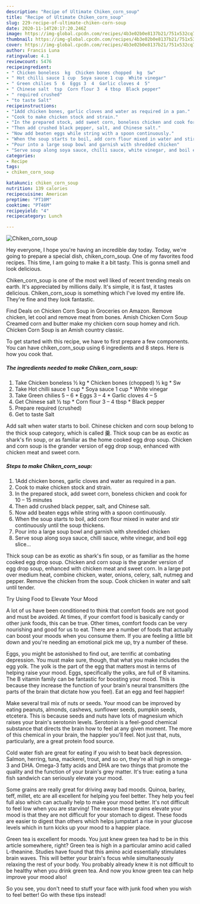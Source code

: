 ```yaml
---
description: "Recipe of Ultimate Chiken_corn_soup"
title: "Recipe of Ultimate Chiken_corn_soup"
slug: 229-recipe-of-ultimate-chiken-corn-soup
date: 2020-11-14T20:17:20.246Z
image: https://img-global.cpcdn.com/recipes/4b3e02b0e8137b21/751x532cq70/chiken_corn_soup-recipe-main-photo.jpg
thumbnail: https://img-global.cpcdn.com/recipes/4b3e02b0e8137b21/751x532cq70/chiken_corn_soup-recipe-main-photo.jpg
cover: https://img-global.cpcdn.com/recipes/4b3e02b0e8137b21/751x532cq70/chiken_corn_soup-recipe-main-photo.jpg
author: Francis Luna
ratingvalue: 4.1
reviewcount: 5476
recipeingredient:
- " Chicken boneless  kg  Chicken bones chopped  kg  Sw"
- " Hot chilli sauce 1 cup  Soya sauce 1 cup  White vinegar"
- " Green chilies 5  6  Eggs 3  4  Garlic cloves 4  5"
- " Chinese salt  tsp  Corn flour 3  4 tbsp  Black pepper"
- " required crushed"
- "to taste Salt"
recipeinstructions:
- "1Add chicken bones, garlic cloves and water as required in a pan."
- "Cook to make chicken stock and strain."
- "In the prepared stock, add sweet corn, boneless chicken and cook for 10 – 15 minutes"
- "Then add crushed black pepper, salt, and Chinese salt."
- "Now add beaten eggs while string with a spoon continuously."
- "When the soup starts to boil, add corn flour mixed in water and stir continuously until the soup thickens."
- "Pour into a large soup bowl and garnish with shredded chicken"
- "Serve soup along soya sauce, chilli sauce, white vinegar, and boil egg slice..."
categories:
- Recipe
tags:
- chiken_corn_soup

katakunci: chiken_corn_soup 
nutrition: 139 calories
recipecuisine: American
preptime: "PT10M"
cooktime: "PT46M"
recipeyield: "4"
recipecategory: Lunch

---
```



![Chiken_corn_soup](https://img-global.cpcdn.com/recipes/4b3e02b0e8137b21/751x532cq70/chiken_corn_soup-recipe-main-photo.jpg)

Hey everyone, I hope you're having an incredible day today. Today, we're going to prepare a special dish, chiken_corn_soup. One of my favorites food recipes. This time, I am going to make it a bit tasty. This is gonna smell and look delicious.

Chiken_corn_soup is one of the most well liked of recent trending meals on earth. It's appreciated by millions daily. It's simple, it is fast, it tastes delicious. Chiken_corn_soup is something which I've loved my entire life. They're fine and they look fantastic.

Find Deals on Chicken Corn Soup in Groceries on Amazon. Remove chicken, let cool and remove meat from bones. Amish Chicken Corn Soup Creamed corn and butter make my chicken corn soup homey and rich. Chicken Corn Soup is an Amish country classic.


To get started with this recipe, we have to first prepare a few components. You can have chiken_corn_soup using 6 ingredients and 8 steps. Here is how you cook that.

<!--inarticleads1-->

##### The ingredients needed to make Chiken_corn_soup:

1. Take  Chicken boneless ½ kg * Chicken bones (chopped) ½ kg * Sw
1. Take  Hot chilli sauce 1 cup * Soya sauce 1 cup * White vinegar
1. Take  Green chilies 5 – 6 * Eggs 3 – 4 * Garlic cloves 4 – 5
1. Get  Chinese salt ½ tsp * Corn flour 3 – 4 tbsp * Black pepper
1. Prepare  required (crushed)
1. Get to taste Salt


Add salt when water starts to boil. Chinese chicken and corn soup belong to the thick soup category, which is called 羹. Thick soup can be as exotic as shark&#39;s fin soup, or as familiar as the home cooked egg drop soup. Chicken and corn soup is the grander version of egg drop soup, enhanced with chicken meat and sweet corn. 

<!--inarticleads2-->

##### Steps to make Chiken_corn_soup:

1. 1Add chicken bones, garlic cloves and water as required in a pan.
1. Cook to make chicken stock and strain.
1. In the prepared stock, add sweet corn, boneless chicken and cook for 10 – 15 minutes
1. Then add crushed black pepper, salt, and Chinese salt.
1. Now add beaten eggs while string with a spoon continuously.
1. When the soup starts to boil, add corn flour mixed in water and stir continuously until the soup thickens.
1. Pour into a large soup bowl and garnish with shredded chicken
1. Serve soup along soya sauce, chilli sauce, white vinegar, and boil egg slice...


Thick soup can be as exotic as shark&#39;s fin soup, or as familiar as the home cooked egg drop soup. Chicken and corn soup is the grander version of egg drop soup, enhanced with chicken meat and sweet corn. In a large pot over medium heat, combine chicken, water, onions, celery, salt, nutmeg and pepper. Remove the chicken from the soup. Cook chicken in water and salt until tender. 

Try Using Food to Elevate Your Mood


A lot of us have been conditioned to think that comfort foods are not good and must be avoided. At times, if your comfort food is basically candy or other junk foods, this can be true. Other times, comfort foods can be very nourishing and good for us to eat. There are a number of foods that actually can boost your moods when you consume them. If you are feeling a little bit down and you're needing an emotional pick me up, try a number of these.

Eggs, you might be astonished to find out, are terrific at combating depression. You must make sure, though, that what you make includes the egg yolk. The yolk is the part of the egg that matters most in terms of helping raise your mood. Eggs, specifically the yolks, are full of B vitamins. The B vitamin family can be fantastic for boosting your mood. This is because they increase the function of your brain's neural transmitters (the parts of the brain that dictate how you feel). Eat an egg and feel happier!

Make several trail mix of nuts or seeds. Your mood can be improved by eating peanuts, almonds, cashews, sunflower seeds, pumpkin seeds, etcetera. This is because seeds and nuts have lots of magnesium which raises your brain's serotonin levels. Serotonin is a feel-good chemical substance that directs the brain how to feel at any given moment. The more of this chemical in your brain, the happier you'll feel. Not just that, nuts, particularly, are a great protein food source.

Cold water fish are great for eating if you wish to beat back depression. Salmon, herring, tuna, mackerel, trout, and so on, they're all high in omega-3 and DHA. Omega-3 fatty acids and DHA are two things that promote the quality and the function of your brain's grey matter. It's true: eating a tuna fish sandwich can seriously elevate your mood. 

Some grains are really great for driving away bad moods. Quinoa, barley, teff, millet, etc are all excellent for helping you feel better. They help you feel full also which can actually help to make your mood better. It's not difficult to feel low when you are starving! The reason these grains elevate your mood is that they are not difficult for your stomach to digest. These foods are easier to digest than others which helps jumpstart a rise in your glucose levels which in turn kicks up your mood to a happier place.

Green tea is excellent for moods. You just knew green tea had to be in this article somewhere, right? Green tea is high in a particular amino acid called L-theanine. Studies have found that this amino acid essentially stimulates brain waves. This will better your brain's focus while simultaneously relaxing the rest of your body. You probably already knew it is not difficult to be healthy when you drink green tea. And now you know green tea can help improve your mood also!

So you see, you don't need to stuff your face with junk food when you wish to feel better! Go  with  these tips  instead!

